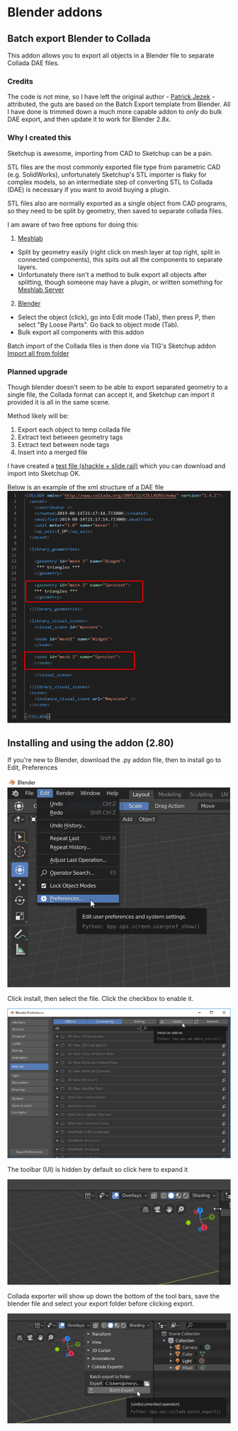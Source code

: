 # Blender addons

## Batch export Blender to Collada
This addon allows you to export all objects in a Blender file to separate Collada DAE files.

### Credits
The code is not mine, so I have left the original author - [Patrick Jezek](https://github.com/pjezek/blender/tree/master/unity_tools) - attributed, the guts are based on the Batch Export template from Blender. All I have done is trimmed down a much more capable addon to *only* do bulk DAE export, and then update it to work for Blender 2.8x.

### Why I created this
Sketchup is awesome, importing from CAD to Sketchup can be a pain.

STL files are the most commonly exported file type from parametric CAD (e.g. SolidWorks), unfortunately Sketchup's STL importer is flaky for complex models, so an intermediate step of converting STL to Collada (DAE) is necessary if you want to avoid buying a plugin.

STL files also are normally exported as a single object from CAD programs, so they need to be split by geometry, then saved to separate collada files.

I am aware of two free options for doing this:
1. [Meshlab](http://www.meshlab.net/)
  * Split by geometry easily (right click on mesh layer at top right, split in connected components), this spits out all the components to separate layers.
  * Unfortunately there isn't a method to bulk export all objects after splitting, though someone may have a plugin, or written something for [Meshlab Server](https://sourceforge.net/p/meshlab/discussion/499533/thread/03c07afc/)
2. [Blender](https://www.blender.org/)
  * Select the object (click), go into Edit mode (Tab), then press P, then select "By Loose Parts". Go back to object mode (Tab).
  * Bulk export all components with this addon

Batch import of the Collada files is then done via TIG's Sketchup addon [Import all from folder](https://sketchucation.com/forums/viewtopic.php?p=331966#p331966)

### Planned upgrade
Though blender doesn't seem to be able to export separated geometry to a single file, the Collada format can accept it, and Sketchup can import it provided it is all in the same scene.

Method likely will be:
1. Export each object to temp collada file
2. Extract text between geometry tags
3. Extract text between node tags
4. Insert into a merged file

I have created a [test file (shackle + slide rail)](https://github.com/johnnyshield/blender/blob/master/Collada%20multiple%20geometry%20example.dae) which you can download and  import into Sketchup OK.

Below is an example of the xml structure of a DAE file
![dae](https://github.com/johnnyshield/blender/blob/master/Screenshots%202.80/Code_Q3gDcQy1yR.png)

## Installing and using the addon (2.80)
If you're new to Blender, download the .py addon file, then to install go to Edit, Preferences

![menu](https://github.com/johnnyshield/blender/blob/master/Screenshots%202.80/blender_JpYis0gGol.png)

Click install, then select the file. Click the checkbox to enable it.

![addon](https://github.com/johnnyshield/blender/blob/master/Screenshots%202.80/blender_YfaOx0NNIv.png)

The toolbar (UI) is hidden by default so click here to expand it

![ui](https://github.com/johnnyshield/blender/blob/master/Screenshots%202.80/blender_qKyExim98w.png)

Collada exporter will show up down the bottom of the tool bars, save the blender file and select your export folder before clicking export.

![how to use](https://github.com/johnnyshield/blender/blob/master/Screenshots%202.80/blender_yQxya9pH1I.png)
